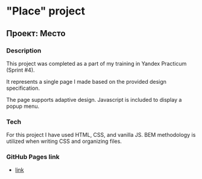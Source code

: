 # "Place" project
## Проект: Место

### Description
This project was completed as a part of my training in Yandex Practicum (Sprint #4).

It represents a single page I made based on the provided design specification.

The page supports adaptive design. Javascript is included to display a popup menu.

### Tech
For this project I have used HTML, CSS, and vanilla JS.
BEM methodology is utilized when writing CSS and organizing files.

### GitHub Pages link
* [link](https://temirlanmur.github.io/mesto/)
